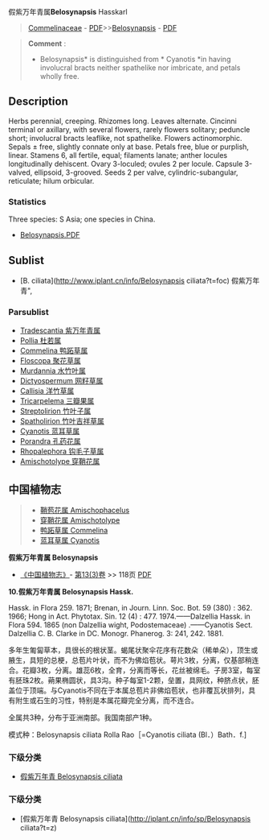 假紫万年青属**Belosynapsis** Hasskarl

> [Commelinaceae](http://www.iplant.cn/info/Commelinaceae?t=foc) - [PDF](http://www.iplant.cn/foc/pdf/Commelinaceae.pdf)>>[Belosynapsis](http://www.iplant.cn/info/Belosynapsis?t=foc) - [PDF](http://www.iplant.cn/foc/pdf/Belosynapsis.pdf)


> **Comment** : 
> * Belosynapsis* is distinguished from * Cyanotis *in having involucral bracts neither spathelike nor imbricate, and petals wholly free.

## Description

Herbs perennial, creeping. Rhizomes long. Leaves alternate. Cincinni terminal or axillary, with several flowers, rarely flowers solitary; peduncle short; involucral bracts leaflike, not spathelike. Flowers actinomorphic. Sepals ± free, slightly connate only at base. Petals free, blue or purplish, linear. Stamens 6, all fertile, equal; filaments lanate; anther locules longitudinally dehiscent. Ovary 3-loculed; ovules 2 per locule. Capsule 3-valved, ellipsoid, 3-grooved. Seeds 2 per valve, cylindric-subangular, reticulate; hilum orbicular.

### Statistics
Three species: S Asia; one species in China.


* [Belosynapsis.PDF](http://www.iplant.cn/foc/pdf/Belosynapsis.pdf)
## Sublist
* [B.  ciliata](http://www.iplant.cn/info/Belosynapsis ciliata?t=foc) 假紫万年青",

### Parsublist

* [Tradescantia  紫万年青属](http://www.iplant.cn/info/Tradescantia?t=foc)
* [Pollia  杜若属](http://www.iplant.cn/info/Pollia?t=foc)
* [Commelina  鸭跖草属](http://www.iplant.cn/info/Commelina?t=foc)
* [Floscopa  聚花草属](http://www.iplant.cn/info/Floscopa?t=foc)
* [Murdannia  水竹叶属](http://www.iplant.cn/info/Murdannia?t=foc)
* [Dictyospermum  网籽草属](http://www.iplant.cn/info/Dictyospermum?t=foc)
* [Callisia  洋竹草属](http://www.iplant.cn/info/Callisia?t=foc)
* [Tricarpelema  三瓣果属](http://www.iplant.cn/info/Tricarpelema?t=foc)
* [Streptolirion  竹叶子属](http://www.iplant.cn/info/Streptolirion?t=foc)
* [Spatholirion  竹叶吉祥草属](http://www.iplant.cn/info/Spatholirion?t=foc)
* [Cyanotis  蓝耳草属](http://www.iplant.cn/info/Cyanotis?t=foc)
* [Porandra  孔药花属](http://www.iplant.cn/info/Porandra?t=foc)
* [Rhopalephora  钩毛子草属](http://www.iplant.cn/info/Rhopalephora?t=foc)
* [Amischotolype  穿鞘花属](http://www.iplant.cn/info/Amischotolype?t=foc)


## 中国植物志

> * [鞘苞花属  Amischophacelus](http://www.iplant.cn/info/Amischophacelus?t=z)
> * [穿鞘花属  Amischotolype](Amischotolype-穿鞘花属.md)
> * [鸭跖草属  Commelina](http://www.iplant.cn/info/Commelina?t=z)
> * [蓝耳草属  Cyanotis](http://www.iplant.cn/info/Cyanotis?t=z)


**假紫万年青属 Belosynapsis**

* [《中国植物志》](http://www.iplant.cn/frps)- [第13(3)卷](http://www.iplant.cn/frps/vol/13(3)) >> 118页 [PDF](http://www.iplant.cn/frps/pdf/13(3)/118y.pdf)


**10.假紫万年青属 Belosynapsis Hassk.**

Hassk. in Flora 259. 1871; Brenan, in Journ. Linn. Soc. Bot. 59 (380) : 362. 1966; Hong in Act. Phytotax. Sin. 12 (4) : 477. 1974.——Dalzellia Hassk. in Flora 594. 1865 (non Dalzellia wight, Podostemaceae) .——Cyanotis Sect. Dalzellia C. B. Clarke in DC. Monogr. Phanerog. 3: 241, 242. 1881.

多年生匍匐草本，具很长的根状茎。蝎尾状聚伞花序有花数朵（稀单朵），顶生或腋生，具短的总梗，总苞片叶状，而不为佛焰苞状。萼片3枚，分离，仅基部稍连合。花瓣3枚，分离。雄蕊6枚，全育，分离而等长，花丝被绵毛。子房3室，每室有胚珠2枚。蒴果椭圆状，具3沟。种子每室1-2颗，垒置，具网纹，种脐点状，胚盖位于顶端。与Cyanotis不同在于本属总苞片非佛焰苞状，也非覆瓦状排列，具有附生或石生的习性，特别是本属花瓣完全分离，而不连合。

全属共3种，分布于亚洲南部。我国南部产1种。

模式种：Belosynapsis ciliata Rolla Rao［=Cyanotis ciliata (Bl．）Bath．f.]

### 下级分类
* [假紫万年青  Belosynapsis ciliata](Belosynapsis-ciliata-假紫万年青.md)

### 下级分类
* [假紫万年青  Belosynapsis ciliata](http://iplant.cn/info/sp/Belosynapsis ciliata?t=z)
